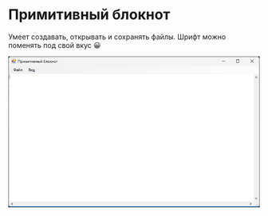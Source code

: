 # Примитивный блокнот

Умеет создавать, открывать и сохранять файлы. Шрифт можно поменять под свой вкус 😀

![screenshot](screenshot.png)
